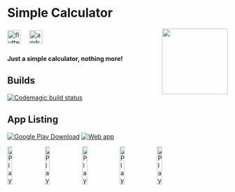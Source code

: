 # Simple Calculator

<img align="right" height="150" src="https://asamasterson.com/github/flutter_calculator/_f39c05a8-9292-4eaa-804c-a6148887c797-modified.png"  />

###

<div align="left">
  <img src="https://cdn.jsdelivr.net/gh/devicons/devicon/icons/flutter/flutter-original.svg" height="30" alt="flutter logo"  />
  <img width="12" />
  <img src="https://cdn.jsdelivr.net/gh/devicons/devicon/icons/androidstudio/androidstudio-original.svg" height="30" alt="androidstudio logo"  />
</div>

###

**Just a simple calculator, nothing more!**

## Builds
[![Codemagic build status](https://api.codemagic.io/apps/65ff6c90bcb66a983f5fc041/65ff6c90bcb66a983f5fc040/status_badge.svg)](https://codemagic.io/apps/65ff6c90bcb66a983f5fc041/65ff6c90bcb66a983f5fc040/latest_build)

## App Listing
[![Google Play Download](https://img.shields.io/badge/Google%20Play-darkgreen?logo=googleplay&logoColor=white)](https://play.google.com/store/apps/details?id=com.pigsare.pink.calculator.calculator)
[![Web app](https://img.shields.io/badge/Web%20App-darkgreen?logo=googlechrome&logoColor=white)](https://simple_calculator.codemagic.app)

<img src="https://asamasterson.com/github/flutter_calculator/Hotpot%200.png"
     alt="Play listing image (1)"
     width=15%
     style="float: left; margin-right: 10px;" />
<img src="https://asamasterson.com/github/flutter_calculator/Hotpot%201.png"
     alt="Play listing image (2)"
     width=15%
     style="float: left; margin-right: 10px;" />
<img src="https://asamasterson.com/github/flutter_calculator/Hotpot%202.png"
     alt="Play listing image (3)"
     width=15%
     style="float: left; margin-right: 10px;" />
<img src="https://asamasterson.com/github/flutter_calculator/Hotpot%203.png"
     alt="Play listing image (4)"
     width=15%
     style="float: left; margin-right: 10px;" />
<img src="https://asamasterson.com/github/flutter_calculator/Hotpot%204.png"
     alt="Play listing image (5)"
     width=15%
     style="float: left; margin-right: 10px;" />



